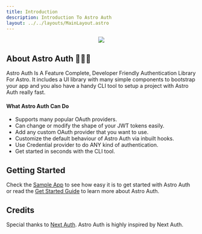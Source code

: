 ```yaml
---
title: Introduction
description: Introduction To Astro Auth
layout: ../../layouts/MainLayout.astro
---
```


<p align="center">
  <img src="/astroauth/astroauth-tp.png"/>
</p>

## About Astro Auth 🧑🏻‍🚀

Astro Auth Is A Feature Complete, Developer Friendly Authentication Library For Astro. It includes a UI library with many simple components to bootstrap your app and you also have a handy CLI tool to setup a project with Astro Auth really fast.

#### What Astro Auth Can Do

- Supports many popular OAuth providers.
- Can change or modify the shape of your JWT tokens easily.
- Add any custom OAuth provider that you want to use.
- Customize the default behaviour of Astro Auth via inbuilt hooks.
- Use Credential provider to do ANY kind of authentication.
- Get started in seconds with the CLI tool.

## Getting Started

Check the [Sample App](https://github.com/osadavc/astro-auth-example) to see how easy it is to get started with Astro Auth or read the [Get Started Guide](getting-started) to learn more about Astro Auth.

## Credits

Special thanks to [Next Auth](https://next-auth.js.org/). Astro Auth is highly inspired by Next Auth.
